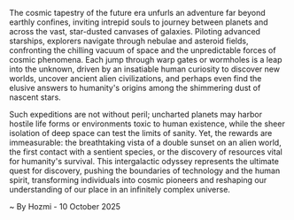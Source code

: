 
The cosmic tapestry of the future era unfurls an adventure far beyond earthly confines, inviting intrepid souls to journey between planets and across the vast, star-dusted canvases of galaxies. Piloting advanced starships, explorers navigate through nebulae and asteroid fields, confronting the chilling vacuum of space and the unpredictable forces of cosmic phenomena. Each jump through warp gates or wormholes is a leap into the unknown, driven by an insatiable human curiosity to discover new worlds, uncover ancient alien civilizations, and perhaps even find the elusive answers to humanity's origins among the shimmering dust of nascent stars.

Such expeditions are not without peril; uncharted planets may harbor hostile life forms or environments toxic to human existence, while the sheer isolation of deep space can test the limits of sanity. Yet, the rewards are immeasurable: the breathtaking vista of a double sunset on an alien world, the first contact with a sentient species, or the discovery of resources vital for humanity's survival. This intergalactic odyssey represents the ultimate quest for discovery, pushing the boundaries of technology and the human spirit, transforming individuals into cosmic pioneers and reshaping our understanding of our place in an infinitely complex universe.

~ By Hozmi - 10 October 2025
